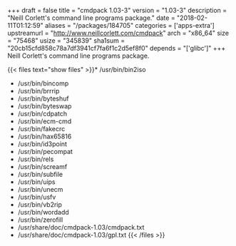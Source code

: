 +++
draft = false
title = "cmdpack 1.03-3"
version = "1.03-3"
description = "Neill Corlett's command line programs package."
date = "2018-02-11T01:12:59"
aliases = "/packages/184705"
categories = ['apps-extra']
upstreamurl = "http://www.neillcorlett.com/cmdpack"
arch = "x86_64"
size = "75468"
usize = "345839"
sha1sum = "20cb15cfd858c78a7df3941cf7fa6f1c2d5ef8f0"
depends = "['glibc']"
+++
Neill Corlett's command line programs package.

{{< files text="show files" >}}* /usr/bin/bin2iso
* /usr/bin/bincomp
* /usr/bin/brrrip
* /usr/bin/byteshuf
* /usr/bin/byteswap
* /usr/bin/cdpatch
* /usr/bin/ecm-cmd
* /usr/bin/fakecrc
* /usr/bin/hax65816
* /usr/bin/id3point
* /usr/bin/pecompat
* /usr/bin/rels
* /usr/bin/screamf
* /usr/bin/subfile
* /usr/bin/uips
* /usr/bin/unecm
* /usr/bin/usfv
* /usr/bin/vb2rip
* /usr/bin/wordadd
* /usr/bin/zerofill
* /usr/share/doc/cmdpack-1.03/cmdpack.txt
* /usr/share/doc/cmdpack-1.03/gpl.txt
{{< /files >}}